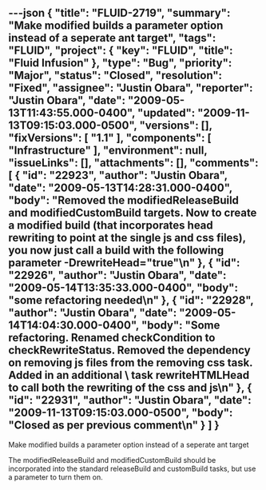 ---json
{
  "title": "FLUID-2719",
  "summary": "Make modified builds a parameter option instead of a seperate ant target",
  "tags": "FLUID",
  "project": {
    "key": "FLUID",
    "title": "Fluid Infusion"
  },
  "type": "Bug",
  "priority": "Major",
  "status": "Closed",
  "resolution": "Fixed",
  "assignee": "Justin Obara",
  "reporter": "Justin Obara",
  "date": "2009-05-13T11:43:55.000-0400",
  "updated": "2009-11-13T09:15:03.000-0500",
  "versions": [],
  "fixVersions": [
    "1.1"
  ],
  "components": [
    "Infrastructure"
  ],
  "environment": null,
  "issueLinks": [],
  "attachments": [],
  "comments": [
    {
      "id": "22923",
      "author": "Justin Obara",
      "date": "2009-05-13T14:28:31.000-0400",
      "body": "Removed the modifiedReleaseBuild and modifiedCustomBuild targets. Now to create a modified build (that incorporates head rewriting to point at the single js and css files), you now just call a build with the following parameter -DrewriteHead=\"true\"\n"
    },
    {
      "id": "22926",
      "author": "Justin Obara",
      "date": "2009-05-14T13:35:33.000-0400",
      "body": "some refactoring needed\n"
    },
    {
      "id": "22928",
      "author": "Justin Obara",
      "date": "2009-05-14T14:04:30.000-0400",
      "body": "Some refactoring. Renamed checkCondition to checkRewriteStatus. Removed the dependency on removing js files from the removing css task. Added in an additional \\<antcall> task rewriteHTMLHead to call both the rewriting of the css and js\n"
    },
    {
      "id": "22931",
      "author": "Justin Obara",
      "date": "2009-11-13T09:15:03.000-0500",
      "body": "Closed as per previous comment\n"
    }
  ]
}
---
Make modified builds a parameter option instead of a seperate ant target

The modifiedReleaseBuild and modifiedCustomBuild should be incorporated into the standard releaseBuild and customBuild tasks, but use a parameter to turn  them on.

        